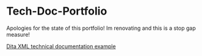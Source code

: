# Tech-Doc-Portfolio
Apologies for the state of this portfolio! Im renovating and this is a stop gap measure!

[Dita XML technical documentation example](https://htmlpreview.github.io/?https://github.com/jacohn/DITA-XML-docu/blob/main/html5/index.html)
